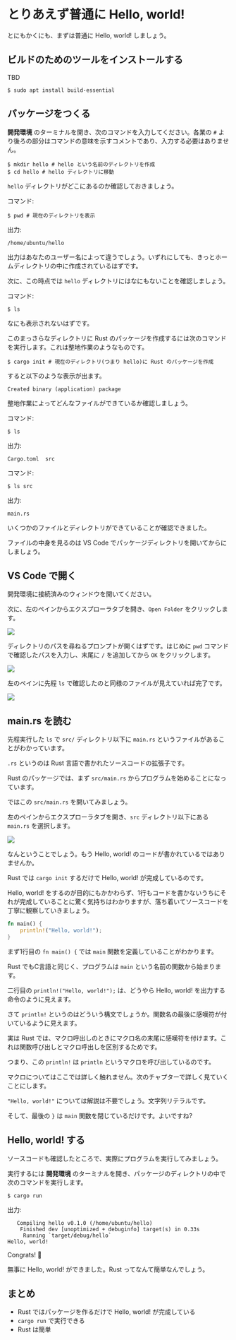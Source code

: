 # とりあえず普通に Hello, world!

とにもかくにも、まずは普通に Hello, world! しましょう。

## ビルドのためのツールをインストールする

TBD

```
$ sudo apt install build-essential
```

## パッケージをつくる

**開発環境** のターミナルを開き、次のコマンドを入力してください。各業の `#` より後ろの部分はコマンドの意味を示すコメントであり、入力する必要はありません。

```
$ mkdir hello # hello という名前のディレクトリを作成
$ cd hello # hello ディレクトリに移動
```

`hello` ディレクトリがどこにあるのか確認しておきましょう。

コマンド:
```
$ pwd # 現在のディレクトリを表示
```

出力:
```
/home/ubuntu/hello
```

出力はあなたのユーザー名によって違うでしょう。いずれにしても、きっとホームディレクトリの中に作成されているはずです。

次に、この時点では `hello` ディレクトリにはなにもないことを確認しましょう。

コマンド:
```
$ ls
```

なにも表示されないはずです。

このまっさらなディレクトリに Rust のパッケージを作成するには次のコマンドを実行します。これは整地作業のようなものです。

```
$ cargo init # 現在のディレクトリ(つまり hello)に Rust のパッケージを作成
```

すると以下のような表示が出ます。

```
Created binary (application) package
```

整地作業によってどんなファイルができているか確認しましょう。

コマンド:
```
$ ls
```

出力:
```
Cargo.toml  src
```

コマンド:
```
$ ls src
```

出力:
```
main.rs
```

いくつかのファイルとディレクトリができていることが確認できました。

ファイルの中身を見るのは VS Code でパッケージディレクトリを開いてからにしましょう。

## VS Code で開く

開発環境に接続済みのウィンドウを開いてください。

次に、左のペインからエクスプローラタブを開き、`Open Folder` をクリックします。

![](./01-helloworld/open-folder-01.png)

ディレクトリのパスを尋ねるプロンプトが開くはずです。はじめに `pwd` コマンドで確認したパスを入力し、末尾に `/` を追加してから `OK` をクリックします。

![](./01-helloworld/open-folder-02.png)

左のペインに先程 `ls` で確認したのと同様のファイルが見えていれば完了です。

![](./01-helloworld/open-folder-03.png)

## main.rs を読む

先程実行した `ls` で `src/` ディレクトリ以下に `main.rs` というファイルがあることがわかっています。

`.rs` というのは Rust 言語で書かれたソースコードの拡張子です。

Rust のパッケージでは、まず `src/main.rs` からプログラムを始めることになっています。

ではこの `src/main.rs` を開いてみましょう。

左のペインからエクスプローラタブを開き、`src` ディレクトリ以下にある `main.rs` を選択します。

![](./01-helloworld/open-main.png)

なんということでしょう。もう Hello, world! のコードが書かれているではありませんか。

Rust では `cargo init` するだけで Hello, world! が完成しているのです。

Hello, world! をするのが目的にもかかわらず、1行もコードを書かないうちにそれが完成していることに驚く気持ちはわかりますが、落ち着いてソースコードを丁寧に観察していきましょう。

```rust
fn main() {
    println!("Hello, world!");
}
```

まず1行目の `fn main() {` では `main` 関数を定義していることがわかります。

Rust でもC言語と同じく、プログラムは `main` という名前の関数から始まります。

二行目の `println!("Hello, world!");` は、どうやら Hello, world! を出力する命令のように見えます。

さて `println!` というのはどういう構文でしょうか。関数名の最後に感嘆符が付いているように見えます。

実は Rust では、マクロ呼出しのときにマクロ名の末尾に感嘆符を付けます。これは関数呼び出しとマクロ呼出しを区別するためです。

つまり、この `println!` は `println` というマクロを呼び出しているのです。

マクロについてはここでは詳しく触れません。次のチャプターで詳しく見ていくことにします。

`"Hello, world!"` については解説は不要でしょう。文字列リテラルです。

そして、最後の `}` は `main` 関数を閉じているだけです。よいですね?

## Hello, world! する

ソースコードも確認したところで、実際にプログラムを実行してみましょう。

実行するには **開発環境** のターミナルを開き、パッケージのディレクトリの中で次のコマンドを実行します。

```
$ cargo run
```

出力:
```
   Compiling hello v0.1.0 (/home/ubuntu/hello)
    Finished dev [unoptimized + debuginfo] target(s) in 0.33s
     Running `target/debug/hello`
Hello, world!
```

Congrats! 🎉

無事に Hello, world! ができました。Rust ってなんて簡単なんでしょう。

## まとめ

- Rust ではパッケージを作るだけで Hello, world! が完成している
- `cargo run` で実行できる
- Rust は簡単
